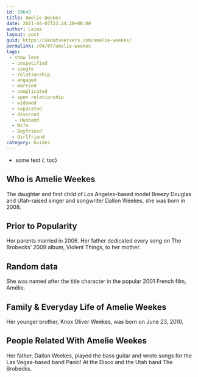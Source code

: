 ```yaml
---
id: 19643
title: Amelie Weekes
date: 2021-04-07T23:24:28+00:00
author: Laima
layout: post
guid: https://ukdataservers.com/amelie-weekes/
permalink: /04/07/amelie-weekes
tags:
 - show love
  - unspecified
  - single
  - relationship
  - engaged
  - married
  - complicated
  - open relationship
  - widowed
  - separated
  - divorced
   - Husband
  - Wife
  - Boyfriend
  - Girlfriend
category: Guides
---
```


* some text
{: toc}


## Who is Amelie Weekes
                  
                  
                  
The daughter and first child of Los Angeles-based model Breezy Douglas and Utah-raised singer and songwriter Dallon Weekes, she was born in 2008.
                  
              
            
              
            
                
                
                
## Prior to Popularity
                  
                  
                  
Her parents married in 2006. Her father dedicated every song on The Brobecks&#8217; 2009 album, Violent Things, to her mother.
                  
              
            
              
            
                
                
                
## Random data
                  
                  
                  
She was named after the title character in the popular 2001 French film, Amélie.
                  
              
            
              
            
                
                
                
## Family & Everyday Life of Amelie Weekes
                  
                  
                  
Her younger brother, Knox Oliver Weekes, was born on June 23, 2010.
                  
              
            
              
            
                
                
                
## People Related With Amelie Weekes
                  
                  
                  
Her father, Dallon Weekes, played the bass guitar and wrote songs for the Las Vegas-based band Panic! At the Disco and the Utah band The Brobecks.
                  
              
            
              
            
                
              
            
              
              
            
            
              
            
          
          
          